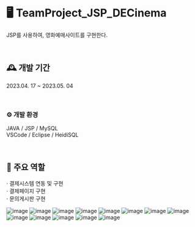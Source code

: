 # 🖥️ TeamProject_JSP_DECinema
JSP를 사용하여, 영화예매사이트를 구현한다.

<br>

## 🕰️ 개발 기간
2023.04. 17 ~ 2023.05. 04

<br>


### ⚙️ 개발 환경
JAVA / JSP / MySQL <br>
VSCode / Eclipse / HeidiSQL

<br>


## 📌 주요 역할
· 결제시스템 연동 및 구현<br>
· 결제페이지 구현<br>
· 문의게시판 구현<br>

![image](https://github.com/Du1727/TeamProject_JSP_DECinema/assets/117519801/e72d3e2f-a17f-47a6-ac19-932fd89f63d0)
![image](https://github.com/Du1727/TeamProject_JSP_DECinema/assets/117519801/25598d4e-e599-4e76-a716-7d122fec4327)
![image](https://github.com/Du1727/TeamProject_JSP_DECinema/assets/117519801/c78b3365-df17-4fb1-9787-d1a2788e2d09)
![image](https://github.com/Du1727/TeamProject_JSP_DECinema/assets/117519801/4bc353c2-0ff1-4d3c-94f8-e15f2eec5385)
![image](https://github.com/Du1727/TeamProject_JSP_DECinema/assets/117519801/6363efcb-4344-48f3-a048-90a582f935a1)
![image](https://github.com/Du1727/TeamProject_JSP_DECinema/assets/117519801/2f842abe-e226-4102-8509-e863a83fcb6c)
![image](https://github.com/Du1727/TeamProject_JSP_DECinema/assets/117519801/62aca716-fbf4-484f-8bdf-da0165aabbdb)
![image](https://github.com/Du1727/TeamProject_JSP_DECinema/assets/117519801/263f508e-ea85-4f86-b7a2-99492fee744a)
![image](https://github.com/Du1727/TeamProject_JSP_DECinema/assets/117519801/286efae0-ab35-4463-84bf-c8d7b99ee936)
![image](https://github.com/Du1727/TeamProject_JSP_DECinema/assets/117519801/ba3e845b-d830-4b4d-b2f7-ce45ccada98e)
![image](https://github.com/Du1727/TeamProject_JSP_DECinema/assets/117519801/c8584566-d70c-4773-ae15-d1278afd13dc)
![image](https://github.com/Du1727/TeamProject_JSP_DECinema/assets/117519801/1317268a-999e-4912-9e9f-6d087d7b224f)
![image](https://github.com/Du1727/TeamProject_JSP_DECinema/assets/117519801/84b94d36-6e03-46b2-a44e-81db67b7a265)
